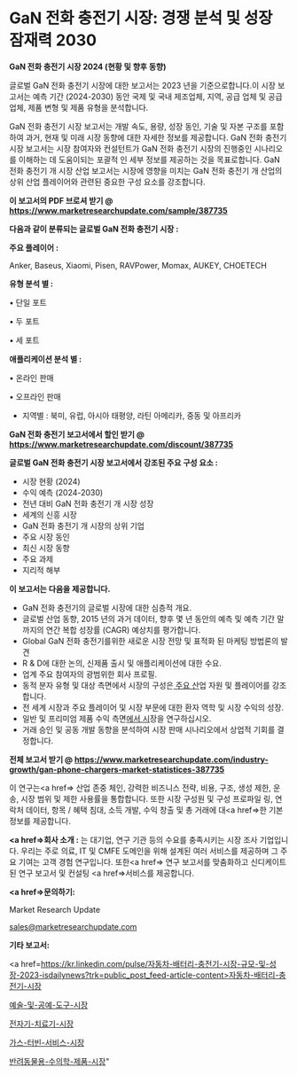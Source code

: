 # GaN 전화 충전기 시장: 경쟁 분석 및 성장 잠재력 2030

<strong>GaN 전화 충전기 시장 2024 (현황 및 향후 동향)</strong>

글로벌 GaN 전화 충전기 시장에 대한 보고서는 2023 년을 기준으로합니다.이 시장 보고서는 예측 기간 (2024-2030) 동안 국제 및 국내 제조업체, 지역, 공급 업체 및 공급 업체, 제품 변형 및 제품 유형을 분석합니다.

GaN 전화 충전기 시장 보고서는 개발 속도, 용량, 성장 동인, 기술 및 자본 구조를 포함하여 과거, 현재 및 미래 시장 동향에 대한 자세한 정보를 제공합니다. GaN 전화 충전기 시장 보고서는 시장 참여자와 컨설턴트가 GaN 전화 충전기 시장의 진행중인 시나리오를 이해하는 데 도움이되는 포괄적 인 세부 정보를 제공하는 것을 목표로합니다. GaN 전화 충전기 개 시장 산업 보고서는 시장에 영향을 미치는 GaN 전화 충전기 개 산업의 상위 산업 플레이어와 관련된 중요한 구성 요소를 강조합니다.



<strong>이 보고서의 PDF 브로셔 받기 @ <a href=https://www.marketresearchupdate.com/sample/387735>https://www.marketresearchupdate.com/sample/387735</a></strong>



<strong>다음과 같이 분류되는 글로벌 GaN 전화 충전기 시장 :</strong>



<strong>주요 플레이어 :</strong>

Anker, Baseus, Xiaomi, Pisen, RAVPower, Momax, AUKEY, CHOETECH



<strong>유형 분석 별 :</strong>

• 단일 포트

• 두 포트

• 세 포트



<strong>애플리케이션 분석 별 :</strong>

• 온라인 판매

• 오프라인 판매

<ul>
  <li>지역별 : 북미, 유럽, 아시아 태평양, 라틴 아메리카, 중동 및 아프리카</li>
</ul>


<strong>GaN 전화 충전기 보고서에서 할인 받기 @ <a href=https://www.marketresearchupdate.com/discount/387735>https://www.marketresearchupdate.com/discount/387735</a></strong>



<strong>글로벌 GaN 전화 충전기 시장 보고서에서 강조된 주요 구성 요소 :</strong>
<ul>
  <li>시장 현황 (2024)</li>
  <li>수익 예측 (2024-2030)</li>
  <li>전년 대비 GaN 전화 충전기 개 시장 성장</li>
  <li>세계의 신흥 시장</li>
  <li>GaN 전화 충전기 개 시장의 상위 기업</li>
  <li>주요 시장 동인</li>
  <li>최신 시장 동향</li>
  <li>주요 과제</li>
  <li>지리적 해부</li>
</ul>


<strong>이 보고서는 다음을 제공합니다.</strong>
<ul>
  <li>GaN 전화 충전기의 글로벌 시장에 대한 심층적 개요.</li>
  <li>글로벌 산업 동향, 2015 년의 과거 데이터, 향후 몇 년 동안의 예측 및 예측 기간 말까지의 연간 복합 성장률 (CAGR) 예상치를 평가합니다.</li>
  <li>Global GaN 전화 충전기를위한 새로운 시장 전망 및 표적화 된 마케팅 방법론의 발견</li>
  <li>R &amp; D에 대한 논의, 신제품 출시 및 애플리케이션에 대한 수요.</li>
  <li>업계 주요 참여자의 광범위한 회사 프로필.</li>
  <li>동적 분자 유형 및 대상 측면에서 시장의 구성은<a href=> 주요 산</a>업 자원 및 플레이어를 강조합니다.</li>
  <li>전 세계 시장과 주요 플레이어 및 시장 부문에 대한 환자 역학 및 시장 수익의 성장.</li>
  <li>일반 및 프리미엄 제품 수익 측면<a href=>에서 시</a>장을 연구하십시오.</li>
  <li>거래 승인 및 공동 개발 동향을 분석하여 시장 판매 시나리오에서 상업적 기회를 결정합니다.</li>
</ul>



<strong>전체 보고서 받기 @ <a href=https://www.marketresearchupdate.com/industry-growth/gan-phone-chargers-market-statistices-387735>https://www.marketresearchupdate.com/industry-growth/gan-phone-chargers-market-statistices-387735</a></strong>

이 연구는<a href=> 산업 존중</a> 체인, 강력한 비즈니스 전략, 비용, 구조, 생성 제한, 운송, 시장 범위 및 제한 사용률을 통합합니다. 또한 시장 구성원 및 구성 프로파일 링, 연락처 데이터, 항목 / 혜택 침대, 소득 개발, 수익 창출 및 총 거래에 대<a href=>한 기본 </a>정보를 제공합니다.



<strong><a href=>회사 소</a>개 :</strong>
는 대기업, 연구 기관 등의 수요를 충족시키는 시장 조사 기업입니다. 우리는 주로 의료, IT 및 CMFE 도메인을 위해 설계된 여러 서비스를 제공하며 그 주요 기여는 고객 경험 연구입니다. 또한<a href=> 연구 보</a>고서를 맞춤화하고 신디케이트 된 연구 보고서 및 컨설팅 <a href=>서비스</a>를 제공합니다.



<strong><a href=>문의하기:</a></strong>

Market Research Update

sales@marketresearchupdate.com



<strong>기타 보고서:</strong>

<a href=https://kr.linkedin.com/pulse/자동차-배터리-충전기-시장-규모-및-성장-2023-isdailynews?trk=public_post_feed-article-content>자동차-배터리-충전기-시장</a>

<a href=https://www.linkedin.com/pulse/예술-및-공예-도구-시장-진입-전략-위험-평가2029년-market-matrix-musings-analysis/>예술-및-공예-도구-시장</a>

<a href=https://www.linkedin.com/pulse/전자기-치료기-시장-규모-및-성장-2023-survey-savvy-insights-360-analysis-qcykf/>전자기-치료기-시장</a>

<a href=https://www.linkedin.com/pulse/가스-터빈-서비스-시장-진입-전략-및-위험-평가2029년-consumer-connection-compendium-ana-sj1kf/>가스-터빈-서비스-시장</a>

<a href=https://www.linkedin.com/pulse/반려동물용-수의학-제품-시장-경쟁-분석-및-성장-잠재력-2030-trendsetters-talk-360-analysis-yqduf/>반려동물용-수의학-제품-시장</a>"

